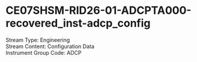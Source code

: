 # CE07SHSM-RID26-01-ADCPTA000-recovered_inst-adcp_config

Stream Type: Engineering<br>
Stream Content: Configuration Data<br>
Instrument Group Code: ADCP<br>

